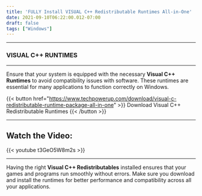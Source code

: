 ```yaml
---
title: 'FULLY Install VISUAL C++ Redistributable Runtimes All-in-One'
date: 2021-09-10T06:22:00.012-07:00
draft: false 
tags: ["Windows"]
---
```




---

###  VISUAL C++ RUNTIMES 
---------------------

Ensure that your system is equipped with the necessary **Visual C++ Runtimes** to avoid compatibility issues with software. These runtimes are essential for many applications to function correctly on Windows.

{{< button href="https://www.techpowerup.com/download/visual-c-redistributable-runtime-package-all-in-one" >}}
Download Visual C++ Redistributable Runtimes
{{< /button >}}


---

## Watch the Video:
{{< youtube t3GeO5W8m2s >}}

---

Having the right **Visual C++ Redistributables** installed ensures that your games and programs run smoothly without errors. Make sure you download and install the runtimes for better performance and compatibility across all your applications.
